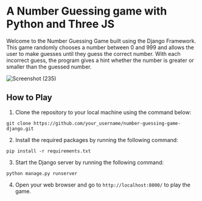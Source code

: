 A Number Guessing game with Python and Three JS
===========================================

Welcome to the Number Guessing Game built using the Django Framework. This game randomly chooses a number between 0 and 999 and allows the user to make guesses until they guess the correct number. With each incorrect guess, the program gives a hint whether the number is greater or smaller than the guessed number. 

![Screenshot (235)](https://github.com/DonGuillotine/django-3js-game/assets/89584431/e2fc829e-e20d-4d61-9b95-cc445283d261)

How to Play
-----------

1.  Clone the repository to your local machine using the command below:

`git clone https://github.com/your_username/number-guessing-game-django.git`


2.  Install the required packages by running the following command:

`pip install -r requirements.txt`


3.  Start the Django server by running the following command:

`python manage.py runserver`

4.  Open your web browser and go to `http://localhost:8000/` to play the game.

